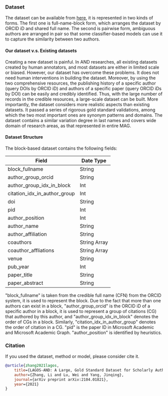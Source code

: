 ### Dataset

The dataset can be available from [here](https://zenodo.org/record/4568624), it is represented in two kinds of forms. The first one is full-name-block form, which arranges the dataset by ORCID iD and shared full name. The second is pairwise form, ambiguous authors are arranged in pair so that some classifier-based models can use it to capture the similarity between two authors.

#### Our dataset v.s. Existing datasets
Creating a new dataset is painful. In AND researches, all existing datasets created by human annotators, and most datasets are either in limited scale or biased. However, our dataset has overcome these problems. It does not need human interventions in building the dataset. Moreover, by using the two comprehensive resources, the publishing history of a specific author (query DOIs by ORCID iD) and authors of a specific paper (query ORCID iDs by DOI) can be easily and credibly identified. Thus, with the large number of records in the credible resources, a large-scale dataset can be built. More importantly, the dataset considers more realistic aspects than existing datasets. It passed a series of rigorous gold standard validations, among which the two most important ones are synonym patterns and domains. The dataset contains a similar variation degree in last names and covers wide domain of research areas, as that represented in entire MAG. 

#### Dataset Structure
The block-based dataset contains the following fields:

| Field                        | Date Type     |
|------------------------------|---------------|
| block_fullname               | String        |
| author_group_orcid           | String        |
| author_group_idx_in_block    | Int           |
| citation_idx_in_author_group | Int           |
| doi                          | String        |
| pid                          | Int           |
| author_position              | Int           |
| author_name                  | String        |
| author_affiliation           | String        |
| coauthors                    | String Array  |
| coauthor_affliations         | String Array  |
| venue                        | String        |
| pub_year                     | Int           |
| paper_title                  | String        |
| paper_abstract               | String        |

"block_fullname" is taken from the credible full name (CFN) from the ORCID system, it is used to represent the block. Due to the fact that more than one authors can exist in a block, "author_group_orcid" is the ORCID iD of a specific author in a block, it is used to represent a group of citations (CG) that authored by this author, and "author_group_idx_in_block" denotes the order of CGs in a block. Similarly, "citation_idx_in_author_group" denotes the order of citation in a CG. "pid" is the paper ID in Microsoft Academic and Microsoft Academic Graph. "author_position" is identified by heuristics.

### Citation
If you used the dataset, method or model, please consider cite it.
```bibtex
@article{zhang2021lagos,
    title={LAGOS-AND: A Large, Gold Standard Dataset for Scholarly Author Name Disambiguation},
    author={Zhang, Li and Lu, Wei and Yang, Jinqing},
    journal={arXiv preprint arXiv:2104.01821},
    year={2021}
}
```
